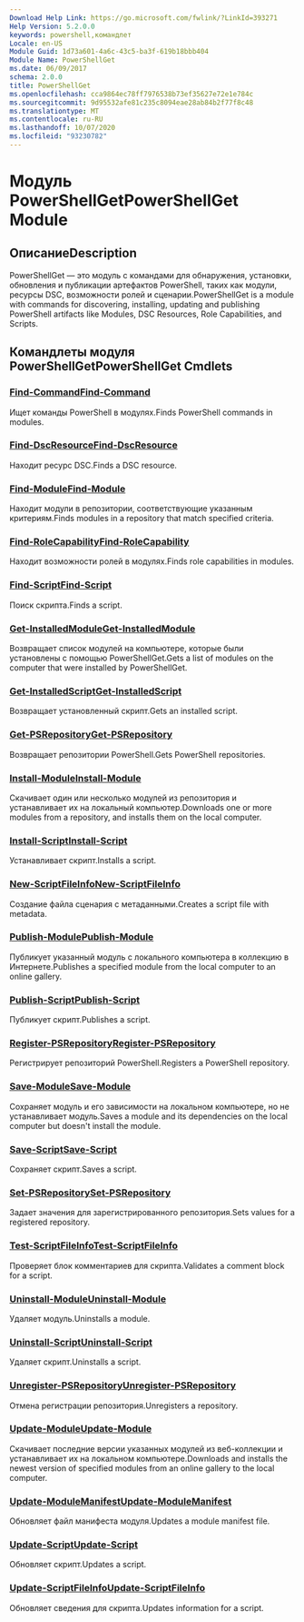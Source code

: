 ```yaml
---
Download Help Link: https://go.microsoft.com/fwlink/?LinkId=393271
Help Version: 5.2.0.0
keywords: powershell,командлет
Locale: en-US
Module Guid: 1d73a601-4a6c-43c5-ba3f-619b18bbb404
Module Name: PowerShellGet
ms.date: 06/09/2017
schema: 2.0.0
title: PowerShellGet
ms.openlocfilehash: cca9864ec78ff7976538b73ef35627e72e1e784c
ms.sourcegitcommit: 9d95532afe81c235c8094eae28ab84b2f77f8c48
ms.translationtype: MT
ms.contentlocale: ru-RU
ms.lasthandoff: 10/07/2020
ms.locfileid: "93230782"
---
```

# <span data-ttu-id="d8948-103">Модуль PowerShellGet</span><span class="sxs-lookup"><span data-stu-id="d8948-103">PowerShellGet Module</span></span>

## <span data-ttu-id="d8948-104">Описание</span><span class="sxs-lookup"><span data-stu-id="d8948-104">Description</span></span>

<span data-ttu-id="d8948-105">PowerShellGet — это модуль с командами для обнаружения, установки, обновления и публикации артефактов PowerShell, таких как модули, ресурсы DSC, возможности ролей и сценарии.</span><span class="sxs-lookup"><span data-stu-id="d8948-105">PowerShellGet is a module with commands for discovering, installing, updating and publishing PowerShell artifacts like Modules, DSC Resources, Role Capabilities, and Scripts.</span></span>

## <span data-ttu-id="d8948-106">Командлеты модуля PowerShellGet</span><span class="sxs-lookup"><span data-stu-id="d8948-106">PowerShellGet Cmdlets</span></span>

### [<span data-ttu-id="d8948-107">Find-Command</span><span class="sxs-lookup"><span data-stu-id="d8948-107">Find-Command</span></span>](Find-Command.md)
<span data-ttu-id="d8948-108">Ищет команды PowerShell в модулях.</span><span class="sxs-lookup"><span data-stu-id="d8948-108">Finds PowerShell commands in modules.</span></span>

### [<span data-ttu-id="d8948-109">Find-DscResource</span><span class="sxs-lookup"><span data-stu-id="d8948-109">Find-DscResource</span></span>](Find-DscResource.md)
<span data-ttu-id="d8948-110">Находит ресурс DSC.</span><span class="sxs-lookup"><span data-stu-id="d8948-110">Finds a DSC resource.</span></span>

### [<span data-ttu-id="d8948-111">Find-Module</span><span class="sxs-lookup"><span data-stu-id="d8948-111">Find-Module</span></span>](Find-Module.md)
<span data-ttu-id="d8948-112">Находит модули в репозитории, соответствующие указанным критериям.</span><span class="sxs-lookup"><span data-stu-id="d8948-112">Finds modules in a repository that match specified criteria.</span></span>

### [<span data-ttu-id="d8948-113">Find-RoleCapability</span><span class="sxs-lookup"><span data-stu-id="d8948-113">Find-RoleCapability</span></span>](Find-RoleCapability.md)
<span data-ttu-id="d8948-114">Находит возможности ролей в модулях.</span><span class="sxs-lookup"><span data-stu-id="d8948-114">Finds role capabilities in modules.</span></span>

### [<span data-ttu-id="d8948-115">Find-Script</span><span class="sxs-lookup"><span data-stu-id="d8948-115">Find-Script</span></span>](Find-Script.md)
<span data-ttu-id="d8948-116">Поиск скрипта.</span><span class="sxs-lookup"><span data-stu-id="d8948-116">Finds a script.</span></span>

### [<span data-ttu-id="d8948-117">Get-InstalledModule</span><span class="sxs-lookup"><span data-stu-id="d8948-117">Get-InstalledModule</span></span>](Get-InstalledModule.md)
<span data-ttu-id="d8948-118">Возвращает список модулей на компьютере, которые были установлены с помощью PowerShellGet.</span><span class="sxs-lookup"><span data-stu-id="d8948-118">Gets a list of modules on the computer that were installed by PowerShellGet.</span></span>

### [<span data-ttu-id="d8948-119">Get-InstalledScript</span><span class="sxs-lookup"><span data-stu-id="d8948-119">Get-InstalledScript</span></span>](Get-InstalledScript.md)
<span data-ttu-id="d8948-120">Возвращает установленный скрипт.</span><span class="sxs-lookup"><span data-stu-id="d8948-120">Gets an installed script.</span></span>

### [<span data-ttu-id="d8948-121">Get-PSRepository</span><span class="sxs-lookup"><span data-stu-id="d8948-121">Get-PSRepository</span></span>](Get-PSRepository.md)
<span data-ttu-id="d8948-122">Возвращает репозитории PowerShell.</span><span class="sxs-lookup"><span data-stu-id="d8948-122">Gets PowerShell repositories.</span></span>

### [<span data-ttu-id="d8948-123">Install-Module</span><span class="sxs-lookup"><span data-stu-id="d8948-123">Install-Module</span></span>](Install-Module.md)
<span data-ttu-id="d8948-124">Скачивает один или несколько модулей из репозитория и устанавливает их на локальный компьютер.</span><span class="sxs-lookup"><span data-stu-id="d8948-124">Downloads one or more modules from a repository, and installs them on the local computer.</span></span>

### [<span data-ttu-id="d8948-125">Install-Script</span><span class="sxs-lookup"><span data-stu-id="d8948-125">Install-Script</span></span>](Install-Script.md)
<span data-ttu-id="d8948-126">Устанавливает скрипт.</span><span class="sxs-lookup"><span data-stu-id="d8948-126">Installs a script.</span></span>

### [<span data-ttu-id="d8948-127">New-ScriptFileInfo</span><span class="sxs-lookup"><span data-stu-id="d8948-127">New-ScriptFileInfo</span></span>](New-ScriptFileInfo.md)
<span data-ttu-id="d8948-128">Создание файла сценария с метаданными.</span><span class="sxs-lookup"><span data-stu-id="d8948-128">Creates a script file with metadata.</span></span>

### [<span data-ttu-id="d8948-129">Publish-Module</span><span class="sxs-lookup"><span data-stu-id="d8948-129">Publish-Module</span></span>](Publish-Module.md)
<span data-ttu-id="d8948-130">Публикует указанный модуль с локального компьютера в коллекцию в Интернете.</span><span class="sxs-lookup"><span data-stu-id="d8948-130">Publishes a specified module from the local computer to an online gallery.</span></span>

### [<span data-ttu-id="d8948-131">Publish-Script</span><span class="sxs-lookup"><span data-stu-id="d8948-131">Publish-Script</span></span>](Publish-Script.md)
<span data-ttu-id="d8948-132">Публикует скрипт.</span><span class="sxs-lookup"><span data-stu-id="d8948-132">Publishes a script.</span></span>

### [<span data-ttu-id="d8948-133">Register-PSRepository</span><span class="sxs-lookup"><span data-stu-id="d8948-133">Register-PSRepository</span></span>](Register-PSRepository.md)
<span data-ttu-id="d8948-134">Регистрирует репозиторий PowerShell.</span><span class="sxs-lookup"><span data-stu-id="d8948-134">Registers a PowerShell repository.</span></span>

### [<span data-ttu-id="d8948-135">Save-Module</span><span class="sxs-lookup"><span data-stu-id="d8948-135">Save-Module</span></span>](Save-Module.md)
<span data-ttu-id="d8948-136">Сохраняет модуль и его зависимости на локальном компьютере, но не устанавливает модуль.</span><span class="sxs-lookup"><span data-stu-id="d8948-136">Saves a module and its dependencies on the local computer but doesn't install the module.</span></span>

### [<span data-ttu-id="d8948-137">Save-Script</span><span class="sxs-lookup"><span data-stu-id="d8948-137">Save-Script</span></span>](Save-Script.md)
<span data-ttu-id="d8948-138">Сохраняет скрипт.</span><span class="sxs-lookup"><span data-stu-id="d8948-138">Saves a script.</span></span>

### [<span data-ttu-id="d8948-139">Set-PSRepository</span><span class="sxs-lookup"><span data-stu-id="d8948-139">Set-PSRepository</span></span>](Set-PSRepository.md)
<span data-ttu-id="d8948-140">Задает значения для зарегистрированного репозитория.</span><span class="sxs-lookup"><span data-stu-id="d8948-140">Sets values for a registered repository.</span></span>

### [<span data-ttu-id="d8948-141">Test-ScriptFileInfo</span><span class="sxs-lookup"><span data-stu-id="d8948-141">Test-ScriptFileInfo</span></span>](Test-ScriptFileInfo.md)
<span data-ttu-id="d8948-142">Проверяет блок комментариев для скрипта.</span><span class="sxs-lookup"><span data-stu-id="d8948-142">Validates a comment block for a script.</span></span>

### [<span data-ttu-id="d8948-143">Uninstall-Module</span><span class="sxs-lookup"><span data-stu-id="d8948-143">Uninstall-Module</span></span>](Uninstall-Module.md)
<span data-ttu-id="d8948-144">Удаляет модуль.</span><span class="sxs-lookup"><span data-stu-id="d8948-144">Uninstalls a module.</span></span>

### [<span data-ttu-id="d8948-145">Uninstall-Script</span><span class="sxs-lookup"><span data-stu-id="d8948-145">Uninstall-Script</span></span>](Uninstall-Script.md)
<span data-ttu-id="d8948-146">Удаляет скрипт.</span><span class="sxs-lookup"><span data-stu-id="d8948-146">Uninstalls a script.</span></span>

### [<span data-ttu-id="d8948-147">Unregister-PSRepository</span><span class="sxs-lookup"><span data-stu-id="d8948-147">Unregister-PSRepository</span></span>](Unregister-PSRepository.md)
<span data-ttu-id="d8948-148">Отмена регистрации репозитория.</span><span class="sxs-lookup"><span data-stu-id="d8948-148">Unregisters a repository.</span></span>

### [<span data-ttu-id="d8948-149">Update-Module</span><span class="sxs-lookup"><span data-stu-id="d8948-149">Update-Module</span></span>](Update-Module.md)
<span data-ttu-id="d8948-150">Скачивает последние версии указанных модулей из веб-коллекции и устанавливает их на локальном компьютере.</span><span class="sxs-lookup"><span data-stu-id="d8948-150">Downloads and installs the newest version of specified modules from an online gallery to the local computer.</span></span>

### [<span data-ttu-id="d8948-151">Update-ModuleManifest</span><span class="sxs-lookup"><span data-stu-id="d8948-151">Update-ModuleManifest</span></span>](Update-ModuleManifest.md)
<span data-ttu-id="d8948-152">Обновляет файл манифеста модуля.</span><span class="sxs-lookup"><span data-stu-id="d8948-152">Updates a module manifest file.</span></span>

### [<span data-ttu-id="d8948-153">Update-Script</span><span class="sxs-lookup"><span data-stu-id="d8948-153">Update-Script</span></span>](Update-Script.md)
<span data-ttu-id="d8948-154">Обновляет скрипт.</span><span class="sxs-lookup"><span data-stu-id="d8948-154">Updates a script.</span></span>

### [<span data-ttu-id="d8948-155">Update-ScriptFileInfo</span><span class="sxs-lookup"><span data-stu-id="d8948-155">Update-ScriptFileInfo</span></span>](Update-ScriptFileInfo.md)
<span data-ttu-id="d8948-156">Обновляет сведения для скрипта.</span><span class="sxs-lookup"><span data-stu-id="d8948-156">Updates information for a script.</span></span>
